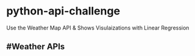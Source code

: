# python-api-challenge
 Use the Weather Map API & Shows Visulaizations with Linear Regression  

#Weather APIs
- 